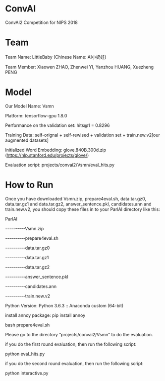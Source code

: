 # ConvAI
ConvAI2 Competition for NIPS 2018
# Team 
Team Name: LittleBaby (Chinese Name: AI小奶娃) 

Team Member: Xiaowen ZHAO, Zhenwei YI, Yanzhou HUANG, Xuezheng PENG
# Model
Our Model Name: Vsmn

Platform: tensorflow-gpu 1.8.0

Performance on the validation set: hits@1 = 0.8296

Training Data: self-orignal + self-rewised + validation set + train.new.v2[our augmented datasets]

Initialized Word Embedding: glove.840B.300d.zip (https://nlp.stanford.edu/projects/glove/)

Evaluation script: projects/convai2/Vsmn/eval_hits.py

# How to Run
Once you have downloaded Vsmn.zip, prepare4eval.sh, data.tar.gz0, data.tar.gz1 and data.tar.gz2, answer_sentence.pkl, candidates.ann and train.new.v2, you should copy these files in to your ParlAI directory like this:

ParlAI

----------Vsmn.zip

----------prepare4eval.sh

----------data.tar.gz0

----------data.tar.gz1

----------data.tar.gz2

----------answer_sentence.pkl

----------candidates.ann

----------train.new.v2

Python Version: Python 3.6.3 :: Anaconda custom (64-bit)

install annoy package: pip install annoy

bash prepare4eval.sh

Please go to the directory “projects/convai2/Vsmn” to do the evaluation.

if you do the first round evaluation, then run the following script:

python eval_hits.py   

if you do the second round evaluation, then run the following script:

python interactive.py 

